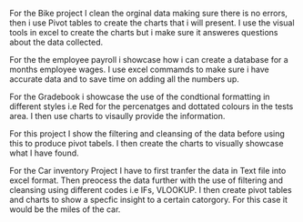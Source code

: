 For the Bike project I clean the orginal data making sure there is no errors, then i use Pivot tables to create the charts that i will present. 
I use the visual tools in excel to create the charts but i make sure it answeres questions about the data collected. 

For the the employee payroll i showcase how i can create a database for a months employee wages. I use excel commamds to make sure i have accurate data and to 
save time on adding all the numbers up.

For the Gradebook i showcase the use of the condtional formatting in different styles i.e Red for the percenatges and dottated colours in the tests area. 
I then use charts to visaully provide the information. 

For this project I show the filtering and cleansing of the data before using this to produce pivot tabels. I then create the charts to visually showcase what I have found.

For the Car inventory Project I have to first tranfer the data in Text file into excel format. Then preocess the data further with the use of filtering and cleansing using different codes i.e IFs, VLOOKUP. I then create pivot tables and charts to show a specfic insight to a certain catorgory. For this case it would be the miles of  the car. 
